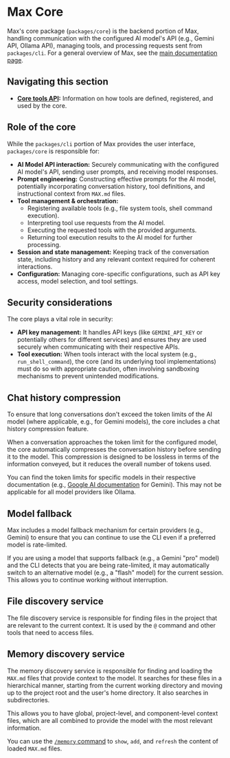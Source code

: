 # Max Core

Max's core package (`packages/core`) is the backend portion of Max, handling communication with the configured AI model's API (e.g., Gemini API, Ollama API), managing tools, and processing requests sent from `packages/cli`. For a general overview of Max, see the [main documentation page](../index.md).

## Navigating this section

- **[Core tools API](./tools-api.md):** Information on how tools are defined, registered, and used by the core.

## Role of the core

While the `packages/cli` portion of Max provides the user interface, `packages/core` is responsible for:

- **AI Model API interaction:** Securely communicating with the configured AI model's API, sending user prompts, and receiving model responses.
- **Prompt engineering:** Constructing effective prompts for the AI model, potentially incorporating conversation history, tool definitions, and instructional context from `MAX.md` files.
- **Tool management & orchestration:**
  - Registering available tools (e.g., file system tools, shell command execution).
  - Interpreting tool use requests from the AI model.
  - Executing the requested tools with the provided arguments.
  - Returning tool execution results to the AI model for further processing.
- **Session and state management:** Keeping track of the conversation state, including history and any relevant context required for coherent interactions.
- **Configuration:** Managing core-specific configurations, such as API key access, model selection, and tool settings.

## Security considerations

The core plays a vital role in security:

- **API key management:** It handles API keys (like `GEMINI_API_KEY` or potentially others for different services) and ensures they are used securely when communicating with their respective APIs.
- **Tool execution:** When tools interact with the local system (e.g., `run_shell_command`), the core (and its underlying tool implementations) must do so with appropriate caution, often involving sandboxing mechanisms to prevent unintended modifications.

## Chat history compression

To ensure that long conversations don't exceed the token limits of the AI model (where applicable, e.g., for Gemini models), the core includes a chat history compression feature.

When a conversation approaches the token limit for the configured model, the core automatically compresses the conversation history before sending it to the model. This compression is designed to be lossless in terms of the information conveyed, but it reduces the overall number of tokens used.

You can find the token limits for specific models in their respective documentation (e.g., [Google AI documentation](https://ai.google.dev/gemini-api/docs/models) for Gemini). This may not be applicable for all model providers like Ollama.

## Model fallback

Max includes a model fallback mechanism for certain providers (e.g., Gemini) to ensure that you can continue to use the CLI even if a preferred model is rate-limited.

If you are using a model that supports fallback (e.g., a Gemini "pro" model) and the CLI detects that you are being rate-limited, it may automatically switch to an alternative model (e.g., a "flash" model) for the current session. This allows you to continue working without interruption.

## File discovery service

The file discovery service is responsible for finding files in the project that are relevant to the current context. It is used by the `@` command and other tools that need to access files.

## Memory discovery service

The memory discovery service is responsible for finding and loading the `MAX.md` files that provide context to the model. It searches for these files in a hierarchical manner, starting from the current working directory and moving up to the project root and the user's home directory. It also searches in subdirectories.

This allows you to have global, project-level, and component-level context files, which are all combined to provide the model with the most relevant information.

You can use the [`/memory` command](../cli/commands.md) to `show`, `add`, and `refresh` the content of loaded `MAX.md` files.
